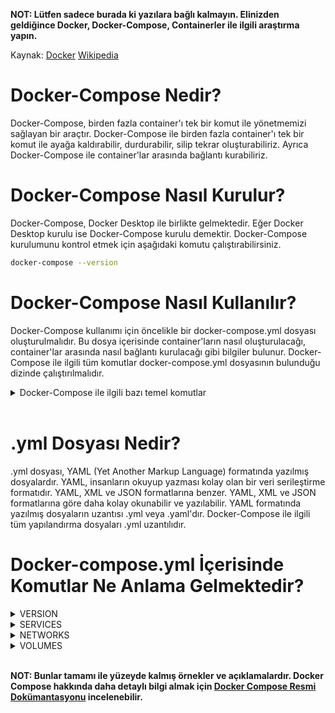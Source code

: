 **NOT: Lütfen sadece burada ki yazılara bağlı kalmayın. Elinizden geldiğince Docker, Docker-Compose, Containerler ile ilgili araştırma yapın.**

Kaynak: [Docker](https://docs.docker.com/) [Wikipedia](https://en.wikipedia.org/wiki/Docker_(software))

# Docker-Compose Nedir?

Docker-Compose, birden fazla container'ı tek bir komut ile yönetmemizi sağlayan bir araçtır. Docker-Compose ile birden fazla container'ı tek bir komut ile ayağa kaldırabilir, durdurabilir, silip tekrar oluşturabiliriz. Ayrıca Docker-Compose ile container'lar arasında bağlantı kurabiliriz.

# Docker-Compose Nasıl Kurulur?

Docker-Compose, Docker Desktop ile birlikte gelmektedir. Eğer Docker Desktop kurulu ise Docker-Compose kurulu demektir. Docker-Compose kurulumunu kontrol etmek için aşağıdaki komutu çalıştırabilirsiniz.

```bash
docker-compose --version
```

# Docker-Compose Nasıl Kullanılır?

Docker-Compose kullanımı için öncelikle bir docker-compose.yml dosyası oluşturulmalıdır. Bu dosya içerisinde container'ların nasıl oluşturulacağı, container'lar arasında nasıl bağlantı kurulacağı gibi bilgiler bulunur. Docker-Compose ile ilgili tüm komutlar docker-compose.yml dosyasının bulunduğu dizinde çalıştırılmalıdır.

<details>
<summary>Docker-Compose ile ilgili bazı temel komutlar</summary>

```bash
docker-compose up # docker-compose.yml dosyasındaki tüm container'ları ayağa kaldırır.

docker-compose up -d # docker-compose.yml dosyasındaki tüm container'ları arka planda ayağa kaldırır.

docker-compose up <container_adı> # docker-compose.yml dosyasındaki <container_adı> container'ını ayağa kaldırır.

docker-compose up -d <container_adı> # docker-compose.yml dosyasındaki <container_adı> container'ını arka planda ayağa kaldırır.

docker-compose down # docker-compose.yml dosyasındaki tüm container'ları durdurur.

docker-compose down <container_adı> # docker-compose.yml dosyasındaki <container_adı> container'ını durdurur.

docker-compose ps # docker-compose.yml dosyasındaki container'ların durumlarını gösterir.

docker-compose logs # docker-compose.yml dosyasındaki container'ların loglarını gösterir.

docker-compose logs <container_adı> # docker-compose.yml dosyasındaki <container_adı> container'ının loglarını gösterir.

docker-compose exec <container_adı> <komut> # docker-compose.yml dosyasındaki <container_adı> container'ında verilen komutu çalıştırır.

docker-compose events # docker-compose.yml dosyasındaki container'ların event'larını gösterir.

docker-compose top # docker-compose.yml dosyasındaki container'ların process'lerini gösterir.

docker-compose pause # docker-compose.yml dosyasındaki container'ları duraklatır.

docker-compose unpause # docker-compose.yml dosyasındaki container'ları duraklatmayı kaldırır.

docker-compose build # docker-compose.yml dosyasındaki container'ları build eder.

docker-compose config # yapılandırma dosyasını doğrular ve herhangi bir hata olup olmadığını bildirir. Eğer bir hata varsa, hata mesajı belirtilir ve nerede oluştuğu belirtilir. Bu sayede yapılandırma dosyasını kontrol etmek ve olası hataları önlemek için kullanılabilir.

docker-compose images # docker-compose.yml dosyasındaki container'ların image'larını gösterir.

docker-compose kill # docker-compose.yml dosyasındaki container'ları durdurur.

docker-compose rm # docker-compose.yml dosyasındaki container'ları siler.

docker-compose start # docker-compose.yml dosyasındaki container'ları başlatır.

docker-compose stop # docker-compose.yml dosyasındaki container'ları durdurur.

docker-compose restart # docker-compose.yml dosyasındaki container'ları yeniden başlatır.

docker-compose run # docker-compose.yml dosyasındaki container'ları ayağa kaldırır.

docker-compose scale # docker-compose.yml dosyasındaki container'ları ölçeklendirir.

docker-compose pull # docker-compose.yml dosyasındaki container'ların image'larını çeker.

docker-compose push # docker-compose.yml dosyasındaki container'ların image'larını push eder.

docker-compose create # docker-compose.yml dosyasındaki container'ları oluşturur.
```
</details>
<br>

# .yml Dosyası Nedir?

.yml dosyası, YAML (Yet Another Markup Language) formatında yazılmış dosyalardır. YAML, insanların okuyup yazması kolay olan bir veri serileştirme formatıdır. YAML, XML ve JSON formatlarına benzer. YAML, XML ve JSON formatlarına göre daha kolay okunabilir ve yazılabilir. YAML formatında yazılmış dosyaların uzantısı .yml veya .yaml'dır. Docker-Compose ile ilgili tüm yapılandırma dosyaları .yml uzantılıdır.

# Docker-compose.yml İçerisinde Komutlar Ne Anlama Gelmektedir?

<details>
<summary>VERSION</summary>
docker-compose.yml içerisinde yer alan 'version' anahtar kelimesi, docker-compose.yml dosyasının hangi versiyon ile yazıldığını belirtir. Docker-Compose ile ilgili yapılandırma dosyaları her sürümde değişiklik gösterebilir. Bu yüzden docker-compose.yml dosyasının hangi versiyon ile yazıldığını belirtmek önemlidir. Docker-Compose ile ilgili yapılandırma dosyaları için kullanılabilecek versiyonlar aşağıdaki gibidir.

```yml
version: "3.8"	# 19.03.0+
version: "3.7"	# 18.06.0+
version: "3.6"	# 18.02.0+
version: "3.5"	# 17.12.0+
version: "3.4"	# 17.09.0+
version: "3.3"	# 17.06.0+
version: "3.2"	# 17.04.0+
version: "3.1"	# 1.13.1+
version: "3.0"	# 1.13.0+
version: "2.4"	# 17.12.0+
version: "2.3"	# 17.06.0+
version: "2.2"	# 1.13.0+
version: "2.1"	# 1.12.0+
version: "2.0"	# 1.10.0+
```
</details>

<details>
<summary>SERVICES</summary>
'services' özelliği, Docker Compose dosyasında tanımlanan her bir öğenin, birbirleriyle etkileşim kurmasını sağlayan bir servis olarak çalışmasını sağlar.<br>
Bir Docker Compose dosyası, birden fazla bağımsız öğeyi tek bir projede birleştirebilir. Örneğin, bir web uygulaması için, dosya içinde birden fazla hizmet tanımlayabiliriz, biri web sunucusu, diğeri veritabanı sunucusu ve diğerleri olabilir. Bu hizmetlerin her biri, Docker Compose tarafından birbirleriyle koordine edilerek uygulamanın çalışmasını sağlar.<br>
Her bir servis, özel ayarlarla tanımlanır ve ardından Docker Compose, belirtilen ayarları kullanarak her bir servisin Docker konteynerini oluşturur. Bu sayede, tüm projeyi tek bir komutla çalıştırabilir, her bir servisi ayrı ayrı başlatmakla uğraşmamız gerekmez.<br>
Servisler, Docker Compose dosyasında "services" anahtar kelimesiyle tanımlanır ve her bir servis, adı, konteynerin ayarları, ağ bağlantıları vb. gibi ayrıntılı bilgiler içeren bir liste şeklinde belirtilir.<br><br>
Örnek bir servis tanımı aşağıdaki gibidir:

```yml
services:
  web:
	build: . # Dockerfile dosyasının bulunduğu dizin
	ports: # container'ın portlarını host'a yönlendirir
	  - "5000:5000" # container'ın 5000 portunu host'un 5000 portuna yönlendirir
	volumes: # container'ın dizinlerini host'un dizinlerine bağlar
	  - .:/code # container'ın /code dizinini host'un . dizinine bağlar
	  - logvolume01:/var/log # container'ın /var/log dizinini host'un logvolume01 dizinine bağlar
	links: # container'ın redis servisine bağlanmasını sağlar
	  - redis # redis servisini bağlar
  redis: # redis servisi
	image: redis # redis image'ını kullanarak redis servisini oluşturur
```

Burada "web" ve "redis" adında iki servis tanımlanmıştır. "web" servisi, Dockerfile dosyası içerisindeki ayarlar kullanılarak oluşturulurken, "redis" servisi, Docker Hub üzerindeki "redis" image'ı kullanılarak oluşturulur.
</details>

<details>
<summary>NETWORKS</summary>
'networks' bölümü, container'ların birbirleriyle veya dış dünya ile nasıl iletişim kuracaklarını tanımlayan bir bölümdür. Bu bölümde, farklı network modları (bridge, host, overlay vb.) ve her bir container için ayrı ayrı tanımlanabilecek özel network'ler bulunur.<br><br>
Docker Compose'da tanımlanmış bir network, aynı proje içindeki container'lar tarafından paylaşılabilir. Bu sayede, container'lar arasındaki iletişim daha kolay bir şekilde sağlanabilir ve network'ün özellikleri (DNS, IP adresleri, port mapping vb.) tek bir yerden yönetilebilir.<br><br>Örnek bir network tanımı aşağıdaki gibidir:

```yml
version: "3.9" # docker-compose.yml dosyasının versiyonu
services: # servisler
  web: # web servisi
    image: nginx:latest # nginx image'ını kullanarak nginx servisini oluşturur
    networks: # network'ler
      - my-network
  db: # db servisi
    image: postgres:latest # postgres image'ını kullanarak postgres servisini oluşturur
    networks: # network'ler
      - my-network
networks: # network'ler
  my-network: # my-network adında bir network oluşturur
    driver: bridge # bridge modunda bir network oluşturur. 'bridge' sürücüsü, Docker'ın yerel ağıdır. Bu, Docker konteynerleri arasında iletişim kurmalarını sağlayan varsayılan bir ağdır.
```

</details>

<details>
<summary>VOLUMES</summary>
'volumes', Docker container'larının kullanabileceği disk alanını sağlamak için kullanılan bir mekanizmadır. Docker container'ları çalıştırılırken, disk alanı ihtiyaçları host işletim sisteminden karşılanır. Ancak bu, verilerin container'lar arasında veya host makine ile container'lar arasında taşınması, yönetilmesi ve korunması zorluğu yaratabilir.<br><br>
Docker volumes, container'ların kullanabileceği özel bir disk alanı sağlayarak, verilerin container'lar arasında veya host ile container'lar arasında daha kolay taşınmasını, yönetilmesini ve korunmasını sağlar. Bu disk alanları, container'lar arasında paylaşılabileceği gibi, container'a özgü olacak şekilde de ayarlanabilir.<br><br>
Örneğin, bir web uygulaması container'ının konfigürasyon dosyaları, log dosyaları veya veritabanı dosyaları Docker volume'leri ile yönetilebilir. Bu sayede, bu verilerin container'dan bağımsız olarak saklanabilmesi, yönetilebilmesi ve korunabilmesi sağlanır.<br><br>Örnek bir volume tanımı aşağıdaki gibidir:

```yml
version: "3.9" # docker-compose.yml dosyasının versiyonu

services: # servisler
  web: # web servisi
    image: nginx:latest # nginx image'ını kullanarak nginx servisini oluşturur
    volumes: # volume'ler
      - app-code:/usr/share/nginx/html # container'ın /usr/share/nginx/html dizinini app-code volume'üne bağlar
      - app-data:/data # container'ın /data dizinini app-data volume'üne bağlar

volumes: # volume'ler
  app-code: # app-code adında bir volume oluşturur
  app-data: # app-data adında bir volume oluşturur
``` 

**NOT:** **'volumes'** anahtar kelimesi, Docker konteynerlerindeki dosya ve dizinlerin, Docker ana makinesi üzerindeki nereye monte edileceğini belirlemek için kullanılır. Volumes tanımlandığında, Docker Compose tarafından belirtilmeyen bir konumda, örn. **'/var/lib/docker/volumes'** altında saklanır.

Yukarıdaki örnekte, **'app-code'** ve **'app-data'** adlı iki farklı volume tanımlanmıştır. Bu iki volume'un Docker ana makinesindeki tam yolu, varsayılan olarak **'/var/lib/docker/volumes/<proje_adı>_app-code'** ve **'/var/lib/docker/volumes/<proje_adı>_app-data'** şeklindedir. Burada **'<proje_adı>'**, Docker Compose projesinin adıdır. Örneğin, Docker Compose projesi adı "myproject" ise, **'app-code'** volumes'unun tam yolu **'/var/lib/docker/volumes/myproject_app-code'** olacaktır.
</details>
<br>

**NOT: Bunlar tamamı ile yüzeyde kalmış örnekler ve açıklamalardır. Docker Compose hakkında daha detaylı bilgi almak için [Docker Compose Resmi Dokümantasyonu](https://docs.docker.com/compose/) incelenebilir.**

